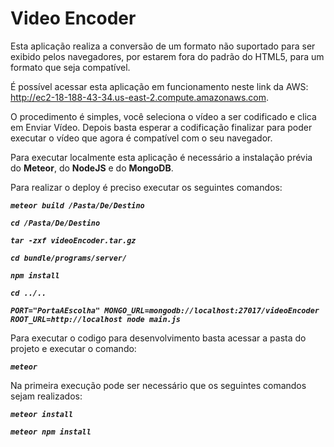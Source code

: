 # Video Encoder

Esta aplicação realiza a conversão de um formato não suportado para ser exibido pelos navegadores, por estarem fora do padrão do HTML5, para um formato que seja compatível.

É possível acessar esta aplicação em funcionamento neste link da AWS: http://ec2-18-188-43-34.us-east-2.compute.amazonaws.com.

O procedimento é simples, você seleciona o vídeo a ser codificado e clica em Enviar Vídeo. Depois basta esperar a codificação finalizar para poder executar o vídeo que agora é compatível com o seu navegador.

Para executar localmente esta aplicação é necessário a instalação prévia do **Meteor**, do **NodeJS** e do **MongoDB**.

Para realizar o deploy é preciso executar os seguintes comandos:

 **_`meteor build /Pasta/De/Destino`_**
 
 **_`cd /Pasta/De/Destino`_**
 
 **_`tar -zxf videoEncoder.tar.gz`_**
 
 **_`cd bundle/programs/server/`_**
 
 **_`npm install`_**
 
 **_`cd ../..`_**
 
 **_`PORT="PortaAEscolha" MONGO_URL=mongodb://localhost:27017/videoEncoder ROOT_URL=http://localhost node main.js`_**
 
 
 Para executar o codigo para desenvolvimento basta acessar a pasta do projeto e executar o comando:
 
 **_`meteor`_**
 
 
 Na primeira execução pode ser necessário que os seguintes comandos sejam realizados:
 
 
 **_`meteor install`_**
 
 **_`meteor npm install`_**
